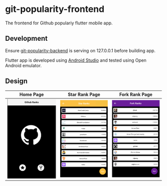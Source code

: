 # git-popularity-frontend

The frontend for Github populariy flutter mobile app.

## Development

Ensure [git-popularity-backend](https://github.com/dordep19/git-popularity-backend) is serving on 127.0.0.1 before building app.

Flutter app is developed using [Android Studio](https://developer.android.com/studio?gclid=Cj0KCQjwh_eFBhDZARIsALHjIKevbwnPSUMGx0A5-p8l_vtc-jxmzlyTZCbG1DgDQJlKgreICiXYI_kaAvK0EALw_wcB&gclsrc=aw.ds) and tested using Open Android emulator.

## Design

Home Page                  |  Star Rank Page           |  Fork Rank Page
:-------------------------:|:-------------------------:|:-------------------------:
<img src="views/home.png" alt="Home" width="300">  |  <img src="views/stars.png" alt="Stars" width="300"> | <img src="views/forks.png" alt="Forks" width="300">
